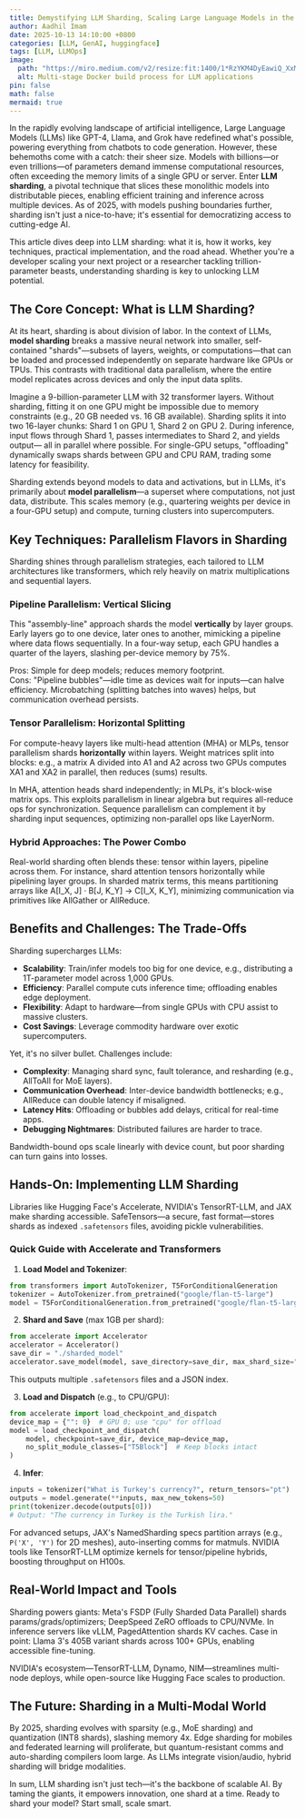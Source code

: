 ```yaml
---
title: Demystifying LLM Sharding, Scaling Large Language Models in the Era of AI Giants
author: Aadhil Imam
date: 2025-10-13 14:10:00 +0800
categories: [LLM, GenAI, huggingface]
tags: [LLM, LLMOps]
image:
  path: "https://miro.medium.com/v2/resize:fit:1400/1*RzYKM4DyEawiQ_XxMoowxg.png"
  alt: Multi-stage Docker build process for LLM applications
pin: false
math: false
mermaid: true
---
```


In the rapidly evolving landscape of artificial intelligence, Large Language Models (LLMs) like GPT-4, Llama, and Grok have redefined what's possible, powering everything from chatbots to code generation. However, these behemoths come with a catch: their sheer size. Models with billions—or even trillions—of parameters demand immense computational resources, often exceeding the memory limits of a single GPU or server. Enter **LLM sharding**, a pivotal technique that slices these monolithic models into distributable pieces, enabling efficient training and inference across multiple devices. As of 2025, with models pushing boundaries further, sharding isn't just a nice-to-have; it's essential for democratizing access to cutting-edge AI.

This article dives deep into LLM sharding: what it is, how it works, key techniques, practical implementation, and the road ahead. Whether you're a developer scaling your next project or a researcher tackling trillion-parameter beasts, understanding sharding is key to unlocking LLM potential.

## The Core Concept: What is LLM Sharding?

At its heart, sharding is about division of labor. In the context of LLMs, **model sharding** breaks a massive neural network into smaller, self-contained "shards"—subsets of layers, weights, or computations—that can be loaded and processed independently on separate hardware like GPUs or TPUs. This contrasts with traditional data parallelism, where the entire model replicates across devices and only the input data splits.

Imagine a 9-billion-parameter LLM with 32 transformer layers. Without sharding, fitting it on one GPU might be impossible due to memory constraints (e.g., 20 GB needed vs. 16 GB available). Sharding splits it into two 16-layer chunks: Shard 1 on GPU 1, Shard 2 on GPU 2. During inference, input flows through Shard 1, passes intermediates to Shard 2, and yields output— all in parallel where possible. For single-GPU setups, "offloading" dynamically swaps shards between GPU and CPU RAM, trading some latency for feasibility.

Sharding extends beyond models to data and activations, but in LLMs, it's primarily about **model parallelism**—a superset where computations, not just data, distribute. This scales memory (e.g., quartering weights per device in a four-GPU setup) and compute, turning clusters into supercomputers.

## Key Techniques: Parallelism Flavors in Sharding

Sharding shines through parallelism strategies, each tailored to LLM architectures like transformers, which rely heavily on matrix multiplications and sequential layers.

### Pipeline Parallelism: Vertical Slicing

This "assembly-line" approach shards the model **vertically** by layer groups. Early layers go to one device, later ones to another, mimicking a pipeline where data flows sequentially. In a four-way setup, each GPU handles a quarter of the layers, slashing per-device memory by 75%.

Pros: Simple for deep models; reduces memory footprint.  
Cons: "Pipeline bubbles"—idle time as devices wait for inputs—can halve efficiency. Microbatching (splitting batches into waves) helps, but communication overhead persists.

### Tensor Parallelism: Horizontal Splitting

For compute-heavy layers like multi-head attention (MHA) or MLPs, tensor parallelism shards **horizontally** within layers. Weight matrices split into blocks: e.g., a matrix A divided into A1 and A2 across two GPUs computes XA1 and XA2 in parallel, then reduces (sums) results.

In MHA, attention heads shard independently; in MLPs, it's block-wise matrix ops. This exploits parallelism in linear algebra but requires all-reduce ops for synchronization. Sequence parallelism can complement it by sharding input sequences, optimizing non-parallel ops like LayerNorm.

### Hybrid Approaches: The Power Combo

Real-world sharding often blends these: tensor within layers, pipeline across them. For instance, shard attention tensors horizontally while pipelining layer groups. In sharded matrix terms, this means partitioning arrays like A[I_X, J] · B[J, K_Y] → C[I_X, K_Y], minimizing communication via primitives like AllGather or AllReduce.

## Benefits and Challenges: The Trade-Offs

Sharding supercharges LLMs:
- **Scalability**: Train/infer models too big for one device, e.g., distributing a 1T-parameter model across 1,000 GPUs.
- **Efficiency**: Parallel compute cuts inference time; offloading enables edge deployment.
- **Flexibility**: Adapt to hardware—from single GPUs with CPU assist to massive clusters.
- **Cost Savings**: Leverage commodity hardware over exotic supercomputers.

Yet, it's no silver bullet. Challenges include:
- **Complexity**: Managing shard sync, fault tolerance, and resharding (e.g., AllToAll for MoE layers).
- **Communication Overhead**: Inter-device bandwidth bottlenecks; e.g., AllReduce can double latency if misaligned.
- **Latency Hits**: Offloading or bubbles add delays, critical for real-time apps.
- **Debugging Nightmares**: Distributed failures are harder to trace.

Bandwidth-bound ops scale linearly with device count, but poor sharding can turn gains into losses.

## Hands-On: Implementing LLM Sharding

Libraries like Hugging Face's Accelerate, NVIDIA's TensorRT-LLM, and JAX make sharding accessible. SafeTensors—a secure, fast format—stores shards as indexed `.safetensors` files, avoiding pickle vulnerabilities.

### Quick Guide with Accelerate and Transformers

1. **Load Model and Tokenizer**:

```python
from transformers import AutoTokenizer, T5ForConditionalGeneration
tokenizer = AutoTokenizer.from_pretrained("google/flan-t5-large")
model = T5ForConditionalGeneration.from_pretrained("google/flan-t5-large")
```

2. **Shard and Save** (max 1GB per shard):

```python
from accelerate import Accelerator
accelerator = Accelerator()
save_dir = "./sharded_model"
accelerator.save_model(model, save_directory=save_dir, max_shard_size="1GB")
```

This outputs multiple `.safetensors` files and a JSON index.

3. **Load and Dispatch** (e.g., to CPU/GPU):

```python
from accelerate import load_checkpoint_and_dispatch
device_map = {"": 0}  # GPU 0; use "cpu" for offload
model = load_checkpoint_and_dispatch(
    model, checkpoint=save_dir, device_map=device_map,
    no_split_module_classes=["T5Block"]  # Keep blocks intact
)
```

4. **Infer**:

```python
inputs = tokenizer("What is Turkey's currency?", return_tensors="pt")
outputs = model.generate(**inputs, max_new_tokens=50)
print(tokenizer.decode(outputs[0]))
# Output: "The currency in Turkey is the Turkish lira."
```

For advanced setups, JAX's NamedSharding specs partition arrays (e.g., `P('X', 'Y')` for 2D meshes), auto-inserting comms for matmuls. NVIDIA tools like TensorRT-LLM optimize kernels for tensor/pipeline hybrids, boosting throughput on H100s.

## Real-World Impact and Tools

Sharding powers giants: Meta's FSDP (Fully Sharded Data Parallel) shards params/grads/optimizers; DeepSpeed ZeRO offloads to CPU/NVMe. In inference servers like vLLM, PagedAttention shards KV caches. Case in point: Llama 3's 405B variant shards across 100+ GPUs, enabling accessible fine-tuning.

NVIDIA's ecosystem—TensorRT-LLM, Dynamo, NIM—streamlines multi-node deploys, while open-source like Hugging Face scales to production.

## The Future: Sharding in a Multi-Modal World

By 2025, sharding evolves with sparsity (e.g., MoE sharding) and quantization (INT8 shards), slashing memory 4x. Edge sharding for mobiles and federated learning will proliferate, but quantum-resistant comms and auto-sharding compilers loom large. As LLMs integrate vision/audio, hybrid sharding will bridge modalities.

In sum, LLM sharding isn't just tech—it's the backbone of scalable AI. By taming the giants, it empowers innovation, one shard at a time. Ready to shard your model? Start small, scale smart.
